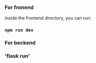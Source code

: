 ### For fronend

Inside the frontend directory, you can run:

### `npm run dev`



### For beckend
### 'flask run'
